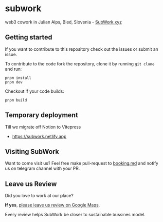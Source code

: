 # subwork
web3 cowork in Julian Alps, Bled, Slovenia - [SubWork.xyz](https://subwork.xyz)

Getting started
---
If you want to contribute to this repository check out the issues or submit an issue.

To contribute to the code fork the repository, clone it by running `git clone` and run:

```
pnpm install
pnpm dev
```

Checkout if your code builds:
```
pnpm build
```






Temporary deployment
---
Till we migrate off Notion to Vitepress
- https://subwork.netlify.app

Visiting SubWork
---
Want to come visit us? 
Feel free make pull-request to [booking.md](booking.md) and notify us on telegram channel with your PR.


Leave us Review
---
Did you love to work at our place? 

**If yes**, [please leave us review on Google Maps](https://goo.gl/maps/sabvduMGJ2JHDGGL8).

Every review helps SubWork be closer to sustainable bussines model.
